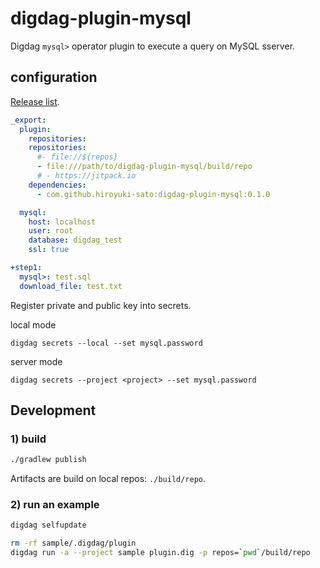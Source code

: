 # digdag-plugin-mysql

Digdag `mysql>` operator plugin to execute a query on MySQL sserver.

## configuration

[Release list](https://github.com/hiroyuki-sato/digdag-plugin-mysql/releases).

```yaml
_export:
  plugin:
    repositories:
    repositories:
      #- file://${repos}
      - file:///path/to/digdag-plugin-mysql/build/repo
      # - https://jitpack.io
    dependencies:
      - com.github.hiroyuki-sato:digdag-plugin-mysql:0.1.0

  mysql:
    host: localhost
    user: root
    database: digdag_test
    ssl: true

+step1:
  mysql>: test.sql
  download_file: test.txt
```

Register private and public key into secrets.

local mode 

```
digdag secrets --local --set mysql.password
```

server mode 

```
digdag secrets --project <project> --set mysql.password
```


## Development

### 1) build

```sh
./gradlew publish
```

Artifacts are build on local repos: `./build/repo`.

### 2) run an example

```sh
digdag selfupdate

rm -rf sample/.digdag/plugin 
digdag run -a --project sample plugin.dig -p repos=`pwd`/build/repo
```
